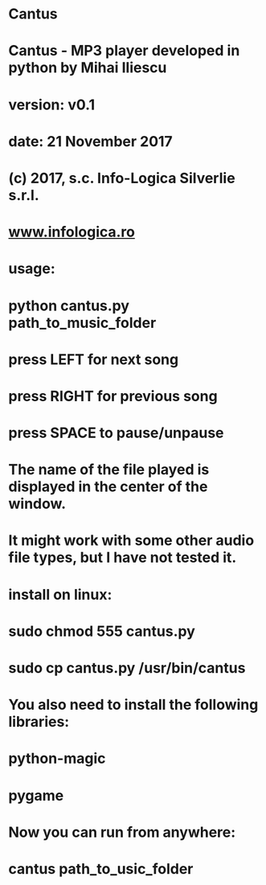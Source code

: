 #   Cantus

#   Cantus - MP3 player developed in python by Mihai Iliescu
#   version: v0.1
#   date:   21 November 2017
#   (c) 2017, s.c. Info-Logica Silverlie s.r.l.
#   www.infologica.ro

#   usage:
#       python cantus.py path_to_music_folder
#   

#   press LEFT for next song
#   press RIGHT for previous song
#   press SPACE to pause/unpause
#   The name of the file played is displayed in the center of the window.

#   It might work with some other audio file types, but I have not tested it.


#   install on linux:
#     sudo chmod 555 cantus.py
#     sudo cp cantus.py /usr/bin/cantus

#   You also need to install the following libraries:
#     python-magic 
#     pygame
#
#   Now you can run from anywhere:
#   
#   cantus path_to_usic_folder   
